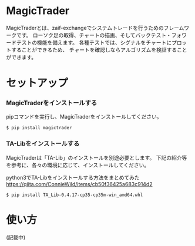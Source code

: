 MagicTrader
=============

MagicTraderとは、zaif-exchangeでシステムトレードを行うためのフレームワークです。
ローソク足の取得、チャートの描画、そしてバックテスト・フォワードテストの機能を備えます。
各種テストでは、シグナルをチャートにプロットすることができるため、
チャートを確認しならアルゴリズムを検証することができます。

セットアップ
=============

### MagicTraderをインストールする

pipコマンドを実行し、MagicTraderをインストールしてください。

```
$ pip install magictrader
```

### TA-Libをインストールする

MagicTraderは「TA-Lib」のインストールを別途必要とします。
下記の紹介等を参考に、各々の環境に応じて、インストールしてください。

python3でTA-Libをインストールする方法をまとめてみた
https://qiita.com/ConnieWild/items/cb50f36425a683c914d2

```
$ pip install TA_Lib-0.4.17-cp35-cp35m-win_amd64.whl
```

使い方
=============

(記載中)
